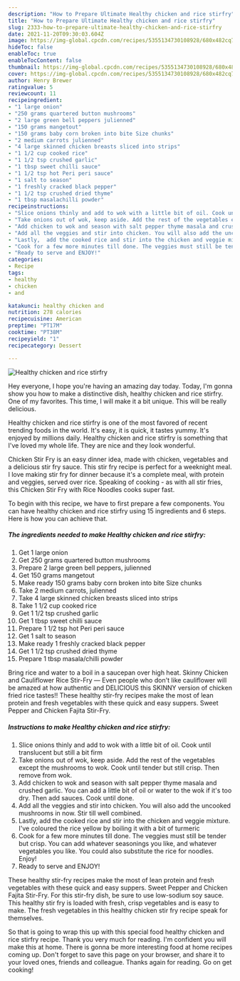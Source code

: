 ```yaml
---
description: "How to Prepare Ultimate Healthy chicken and rice stirfry"
title: "How to Prepare Ultimate Healthy chicken and rice stirfry"
slug: 2333-how-to-prepare-ultimate-healthy-chicken-and-rice-stirfry
date: 2021-11-20T09:30:03.604Z
image: https://img-global.cpcdn.com/recipes/5355134730108928/680x482cq70/healthy-chicken-and-rice-stirfry-recipe-main-photo.jpg
hideToc: false
enableToc: true
enableTocContent: false
thumbnail: https://img-global.cpcdn.com/recipes/5355134730108928/680x482cq70/healthy-chicken-and-rice-stirfry-recipe-main-photo.jpg
cover: https://img-global.cpcdn.com/recipes/5355134730108928/680x482cq70/healthy-chicken-and-rice-stirfry-recipe-main-photo.jpg
author: Henry Brewer
ratingvalue: 5
reviewcount: 11
recipeingredient:
- "1 large onion"
- "250 grams quartered button mushrooms"
- "2 large green bell peppers julienned"
- "150 grams mangetout"
- "150 grams baby corn broken into bite Size chunks"
- "2 medium carrots julienned"
- "4 large skinned chicken breasts sliced into strips"
- "1 1/2 cup cooked rice"
- "1 1/2 tsp crushed garlic"
- "1 tbsp sweet chilli sauce"
- "1 1/2 tsp hot Peri peri sauce"
- "1 salt to season"
- "1 freshly cracked black pepper"
- "1 1/2 tsp crushed dried thyme"
- "1 tbsp masalachilli powder"
recipeinstructions:
- "Slice onions thinly and add to wok with a little bit of oil. Cook until translucent but still a bit firm"
- "Take onions out of wok, keep aside. Add the rest of the vegetables except the mushrooms to wok. Cook until tender but still crisp. Then remove from wok."
- "Add chicken to wok and season with salt pepper thyme masala and crushed garlic. You can add a little bit of oil or water to the wok if it&#39;s too dry. Then add sauces. Cook until done."
- "Add all the veggies and stir into chicken. You will also add the uncooked mushrooms in now. Stir till well combined."
- "Lastly,  add the cooked rice and stir into the chicken and veggie mixture.  I&#39;ve coloured the rice yellow by boiling it with a bit of turmeric"
- "Cook for a few more minutes till done. The veggies must still be tender but crisp. You can add whatever seasonings you like,  and whatever vegetables you like. You could also substitute the rice for noodles. Enjoy!"
- "Ready to serve and ENJOY!"
categories:
- Recipe
tags:
- healthy
- chicken
- and

katakunci: healthy chicken and 
nutrition: 278 calories
recipecuisine: American
preptime: "PT17M"
cooktime: "PT38M"
recipeyield: "1"
recipecategory: Dessert

---
```



![Healthy chicken and rice stirfry](https://img-global.cpcdn.com/recipes/5355134730108928/680x482cq70/healthy-chicken-and-rice-stirfry-recipe-main-photo.jpg)

Hey everyone, I hope you're having an amazing day today. Today, I'm gonna show you how to make a distinctive dish, healthy chicken and rice stirfry. One of my favorites. This time, I will make it a bit unique. This will be really delicious.

Healthy chicken and rice stirfry is one of the most favored of recent trending foods in the world. It's easy, it is quick, it tastes yummy. It's enjoyed by millions daily. Healthy chicken and rice stirfry is something that I've loved my whole life. They are nice and they look wonderful.

Chicken Stir Fry is an easy dinner idea, made with chicken, vegetables and a delicious stir fry sauce. This stir fry recipe is perfect for a weeknight meal. I love making stir fry for dinner because it&#39;s a complete meal, with protein and veggies, served over rice. Speaking of cooking - as with all stir fries, this Chicken Stir Fry with Rice Noodles cooks super fast.


To begin with this recipe, we have to first prepare a few components. You can have healthy chicken and rice stirfry using 15 ingredients and 6 steps. Here is how you can achieve that.

<!--inarticleads1-->

##### The ingredients needed to make Healthy chicken and rice stirfry:

1. Get 1 large onion
1. Get 250 grams quartered button mushrooms
1. Prepare 2 large green bell peppers, julienned
1. Get 150 grams mangetout
1. Make ready 150 grams baby corn broken into bite Size chunks
1. Take 2 medium carrots, julienned
1. Take 4 large skinned chicken breasts sliced into strips
1. Take 1 1/2 cup cooked rice
1. Get 1 1/2 tsp crushed garlic
1. Get 1 tbsp sweet chilli sauce
1. Prepare 1 1/2 tsp hot Peri peri sauce
1. Get 1 salt to season
1. Make ready 1 freshly cracked black pepper
1. Get 1 1/2 tsp crushed dried thyme
1. Prepare 1 tbsp masala/chilli powder


Bring rice and water to a boil in a saucepan over high heat. Skinny Chicken and Cauliflower Rice Stir-Fry — Even people who don&#39;t like cauliflower will be amazed at how authentic and DELICIOUS this SKINNY version of chicken fried rice tastes!! These healthy stir-fry recipes make the most of lean protein and fresh vegetables with these quick and easy suppers. Sweet Pepper and Chicken Fajita Stir-Fry. 

<!--inarticleads2-->

##### Instructions to make Healthy chicken and rice stirfry:

1. Slice onions thinly and add to wok with a little bit of oil. Cook until translucent but still a bit firm
1. Take onions out of wok, keep aside. Add the rest of the vegetables except the mushrooms to wok. Cook until tender but still crisp. Then remove from wok.
1. Add chicken to wok and season with salt pepper thyme masala and crushed garlic. You can add a little bit of oil or water to the wok if it&#39;s too dry. Then add sauces. Cook until done.
1. Add all the veggies and stir into chicken. You will also add the uncooked mushrooms in now. Stir till well combined.
1. Lastly,  add the cooked rice and stir into the chicken and veggie mixture.  I&#39;ve coloured the rice yellow by boiling it with a bit of turmeric
1. Cook for a few more minutes till done. The veggies must still be tender but crisp. You can add whatever seasonings you like,  and whatever vegetables you like. You could also substitute the rice for noodles. Enjoy!
1. Ready to serve and ENJOY!

These healthy stir-fry recipes make the most of lean protein and fresh vegetables with these quick and easy suppers. Sweet Pepper and Chicken Fajita Stir-Fry. For this stir-fry dish, be sure to use low-sodium soy sauce. This healthy stir fry is loaded with fresh, crisp vegetables and is easy to make. The fresh vegetables in this healthy chicken stir fry recipe speak for themselves. 

So that is going to wrap this up with this special food healthy chicken and rice stirfry recipe. Thank you very much for reading. I'm confident you will make this at home. There is gonna be more interesting food at home recipes coming up. Don't forget to save this page on your browser, and share it to your loved ones, friends and colleague. Thanks again for reading. Go on get cooking!
